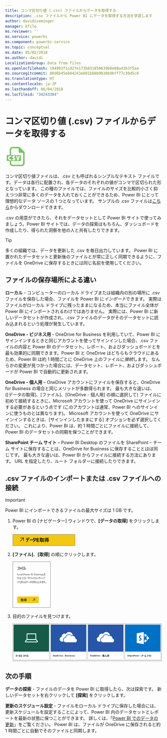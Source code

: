 ```yaml
---
title: コンマ区切り値 (.csv) ファイルからデータを取得する
description: .csv ファイルから Power BI にデータを取得する方法を学習します
author: davidiseminger
manager: kfile
ms.reviewer: ''
ms.service: powerbi
ms.component: powerbi-service
ms.topic: conceptual
ms.date: 05/02/2018
ms.author: davidi
LocalizationGroup: Data from files
ms.openlocfilehash: 194993f1cd27e173b831850639b8e88a43b3f5aa
ms.sourcegitcommit: 80d6b45eb84243e801b60b9038b9bff77c30d5c8
ms.translationtype: HT
ms.contentlocale: ja-JP
ms.lasthandoff: 06/04/2018
ms.locfileid: "34243384"
---
```

# <a name="get-data-from-comma-separated-value-csv-files"></a>コンマ区切り値 (.csv) ファイルからデータを取得する
![](media/service-comma-separated-value-files/csv_icon.png)

コンマ区切り値ファイルは、.csv とも呼ばれるシンプルなテキスト ファイルです。データは各行に配置され、各データのそれぞれの値がコンマで区切られた形となっています。 この種のファイルでは、ファイルのサイズを比較的小さく抑えつつ非常に多くのデータを入れておくことができるため、Power BI にとって理想的なデータ ソースの 1 つとなっています。 サンプルの .csv ファイルは[こちら](http://go.microsoft.com/fwlink/?LinkID=619356)からダウンロードできます。

.csv の用意ができたら、それをデータセットとして Power BI サイトで使ってみましょう。Power BI サイトでは、データの探索はもちろん、ダッシュボードを作成したり、得られた洞察を他の人と共有したりできます。

>[!TIP]
>多くの組織では、データを更新した .csv を毎日出力しています。 Power BI に置かれたデータセットと更新後のファイルとが常に正しく同期できるように、ファイルを OneDrive に保存するときには同じ名前を使用してください。

## <a name="where-your-file-is-saved-makes-a-difference"></a>ファイルの保存場所による違い
**ローカル** - コンピューターのローカル ドライブまたは組織内の別の場所に .csv ファイルを保存した場合、ファイルを Power BI に*インポート*できます。 実際はファイルがローカル ドライブに残ったままになるため、本当にファイル全体が Power BI にインポートされるわけではありません。 実際には、Power BI に新しいデータセットが作成され、.csv ファイルのデータがそのデータセットに読み込まれるという処理が発生しています。

**OneDrive - ビジネス用** - OneDrive for Business を利用していて、Power BI にサインインするときと同じアカウントを使ってサインインした場合、.csv ファイルの内容と Power BI のデータセット、レポート、およびダッシュボードとを最も効果的に同期できます。Power BI と OneDrive はどちらもクラウドにあるため、Power BI は約 1 時間ごとに OneDrive 上のファイルに*接続*します。 なんらかの変更が見つかった場合には、データセット、レポート、およびダッシュボードが Power BI で自動的に更新されます。

**OneDrive - 個人用** – OneDrive アカウントにファイルを保存すると、OneDrive for Business の場合と同じメリットが多数得られます。 最も大きな違いは、([データの取得]、[ファイル]、[OneDrive - 個人用] の順に選択して) ファイルに初めて接続するときに、Microsoft アカウントを使って OneDrive にサインインする必要があるという点です (このアカウントは通常、Power BI へのサインインに使うものとは異なります)。 Microsoft アカウントを使って OneDrive にサインインするときは、[サインインしたままにする] オプションを必ず選択してください。 これにより、Power BI は、約 1 時間ごとにファイルに接続して、Power BI のデータセットの同期を保つことができます。

**SharePoint チーム サイト** – Power BI Desktop のファイルを SharePoint – チーム サイトに保存することは、OneDrive for Business に保存することとほぼ同じです。 最も大きな違いは、Power BI からファイルに接続する方法にあります。 URL を指定したり、ルート フォルダーに接続したりできます。

## <a name="import-or-connect-to-a-csv-file"></a>.csv ファイルのインポートまたは .csv ファイルへの接続
>[!IMPORTANT]
>Power BI にインポートできるファイルの最大サイズは 1 GB です。

1. Power BI の [ナビゲーター] ウィンドウで、**[データの取得]** をクリックします。
   
   ![](media/service-comma-separated-value-files/csv_get_data_button.png)
2. **[ファイル]**、**[取得]** の順にクリックします。
   
   ![](media/service-comma-separated-value-files/csv_files_get.png)
3. 目的のファイルを見つけます。
   
   ![](media/service-comma-separated-value-files/csv_find_your_file.png)

## <a name="next-steps"></a>次の手順
**データの探索** - ファイルのデータを Power BI に取得したら、次は探索です。 新しいデータセットを右クリックして **[探索]** をクリックします。

**更新のスケジュール設定** - ファイルをローカル ドライブに保存した場合には、更新スケジュールを設定することによって、Power BI 内のデータセットとレポートを最新の状態に保つことができます。 詳しくは、「[Power BI でのデータの更新](refresh-data.md)」をご覧ください。 Power BI は、ファイルが OneDrive に保存されると約 1 時間ごとに自動でそのファイルと同期します。

